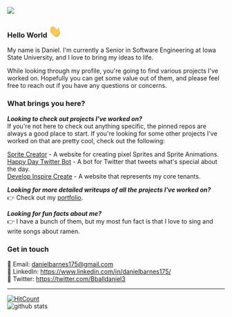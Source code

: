 ![](https://i.imgur.com/PtNYa9a.png)

### Hello World <img src="https://github.com/ABSphreak/ABSphreak/blob/master/gifs/Hi.gif" width="30px"></h2>

My name is Daniel. I'm currently a Senior in Software Engineering at Iowa State University, and I love to bring my ideas to life. 

While looking through my profile, you're going to find various projects I've worked on. Hopefully you can get some value out of them, and please feel free to reach out if you have any questions or concerns.

### What brings you here?

***Looking to check out projects I've worked on?***  
If you're not here to check out anything specific, the pinned repos are always a good place to start. If you're looking for some other projects I've worked on that are pretty cool, check out the following:

[Sprite Creator](https://tomthetornado.github.io/SpriteMaker/src/html/DrawingPage.html) - A website for creating pixel Sprites and Sprite Animations.  
[Happy Day Twitter Bot](https://github.com/danielbarnes175/happydaytwitterbot) - A bot for Twitter that tweets what's special about the day.  
[Develop Inspire Create](https://developinspirecreate.com) - A website that represents my core tenants.

***Looking for more detailed writeups of all the projects I've worked on?***  
:point_right: Check out my [portfolio](https://danielbarnes175.github.io/portfolio/).

***Looking for fun facts about me?***  
:point_right: I have a bunch of them, but my most fun fact is that I love to sing and write songs about ramen.

### Get in touch

:turtle: Email: danielbarnes175@gmail.com  
:penguin: LinkedIn: https://www.linkedin.com/in/danielbarnes175/  
:rabbit2: Twitter: https://twitter.com/Bballdaniel3  

---

[![HitCount](http://hits.dwyl.com/danielbarnes175/danielbarnes175.svg)](http://hits.dwyl.com/danielbarnes175/danielbarnes175)  
![github stats](https://github-readme-stats.vercel.app/api?username=danielbarnes175&show_icons=true)  
